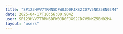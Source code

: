 ```yaml
---
title: "SP123HVV7TRMNSDFW0JD0FJXS2CD7V5NKZ5BN02M4"
date: 2025-04-17T10:56:00.904Z
user: SP123HVV7TRMNSDFW0JD0FJXS2CD7V5NKZ5BN02M4
layout: "users"
---
```

    
